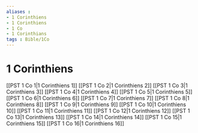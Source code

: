 ```yaml
---
aliases : 
- 1 Corinthiens
- 1 Corinthiens
- 1 Co
- 1 Corinthians
tags : Bible/1Co
---
```


# 1 Corinthiens

[[PST 1 Co 1|1 Corinthiens 1]]
[[PST 1 Co 2|1 Corinthiens 2]]
[[PST 1 Co 3|1 Corinthiens 3]]
[[PST 1 Co 4|1 Corinthiens 4]]
[[PST 1 Co 5|1 Corinthiens 5]]
[[PST 1 Co 6|1 Corinthiens 6]]
[[PST 1 Co 7|1 Corinthiens 7]]
[[PST 1 Co 8|1 Corinthiens 8]]
[[PST 1 Co 9|1 Corinthiens 9]]
[[PST 1 Co 10|1 Corinthiens 10]]
[[PST 1 Co 11|1 Corinthiens 11]]
[[PST 1 Co 12|1 Corinthiens 12]]
[[PST 1 Co 13|1 Corinthiens 13]]
[[PST 1 Co 14|1 Corinthiens 14]]
[[PST 1 Co 15|1 Corinthiens 15]]
[[PST 1 Co 16|1 Corinthiens 16]]
